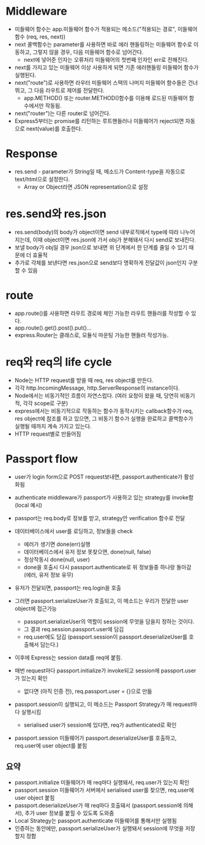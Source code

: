 # Middleware  

  * 미들웨어 함수는 app.미들웨어 함수가 적용되는 메소드("적용되는 경로", 미들웨어 함수 (req, res, next))
  * next 콜백함수는 parameter를 사용하면 바로 에러 핸들링하는 미들웨어 함수로 이동하고, 그렇지 않을 경우, 다음 미들웨어 함수로 넘어간다.
    * next에 넣어준 인자는 오류처리 미들웨어의 첫번째 인자인 err로 전해진다.
  * next를 가지고 있는 미들웨어 이상 사용하게 되면 기존 에러핸들링 미들웨어 함수가 실행된다.
  * next("route")로 사용하면 라우터 미들웨어 스택의 나머지 미들웨어 함수들은 건너뛰고, 그 다음 라우트로 제어를 전달한다.
    * app.METHOD() 또는 router.METHOD()함수를 이용해 로드된 미들웨어 함수에서만 작동됨.
  * next("router")는 다른 router로 넘어간다.
  * Express5부터는 promise를 리턴하는 루트핸들러나 미들웨어가 reject되면 자동으로 next(value)를 호출한다.

# Response

  * res.send - parameter가 String일 때, 메소드가 Content-type을 자동으로 text/html으로 설정한다.
    * Array or Object라면 JSON representation으로 설정

# res.send와 res.json
  
  * res.send(body)의 body가 object이면 send 내부로직에서 type에 따라 나누어지는데, 이때 object이면 res.json에 가서 obj가 분해돼서 다시 send로 보내진다.
  * 보낼 body가 obj일 경우 json으로 보내면 위 단계에서 한 단계를 줄일 수 있기 때문에 더 효율적
  * 추가로 갹체를 보낸다면 res.json으로 send보다 명확하게 전달값이 json인지 구분할 수 있음

# route

  * app.route()를 사용하면 라우트 경로에 체인 가능한 라우트 핸들러를 작성할 수 있다.
  * app.route().get().post().put()...
  * express.Router는 클래스로, 모듈식 마운팅 가능한 핸들러 작성가능.

# req와 req의 life cycle

  * Node는  HTTP request를 받을 때 req, res object를 만든다.
  * 각각 http.IncomingMessage, http.ServerResponse의 instance이다.
  * Node에서는 비동기적인 흐름이 자연스럽다. (여러 요청이 왔을 때, 당연히 비동기적, 각각 scope로 구분)
  * express에서는 비동기적으로 작동하는 함수가 동작시키는 callback함수가 req, res object에 참조를 하고 있으면, 그 비동기 함수가 실행을 완료하고 콜백함수가 실행될 때까지 계속 가지고 있는다.
  * HTTP request별로 만들어짐

# Passport flow

  * user가 login form으로 POST request보내면, passport.authenticate가 활성화됨
  * authenticate middleware가 passport가 사용하고 있는 strategy를 invoke함 (local 예시)
  * passport는 req.body로 정보를 받고, strategy안 verification 함수로 전달
  * 데이터베이스에서 user를 로딩하고, 정보들을 check
    * 에러가 생기면 done(err)실행
    * 데이터베이스에서 유저 정보 못찾으면, done(null, false)
    * 정상작동시 done(null, user)
    * done을 호출시 다시 passport.authenticate로 위 정보들중 하나랑 돌아감 (에러, 유저 정보 유무)
  * 유저가 전달되면, passport는 req.login을 호출
  * 그러면 passport.serializeUser가 호출되고, 이 메소드는 우리가 전달한 user object에 접근가능
    * passport.serializeUser의 역할이 session에 무엇을 담을지 정하는 것이다.
    * 그 결과 req.session.passport.user에 담김
    * req.user에도 담김 (passport.session이 passport.deserializeUser를 호출해서 담는다.)
  
  * 이후에 Express는 session data를 req에 붙힘.
  * 매번 request마다 passport.initialize가 invoke되고 session에 passport.user가 있는지 확인
    * 없다면 (아직 인증 전), req.passport.user = {}으로 만듦
  * passport.session이 실행되고, 이 메소드는 Passport Strategy가 매 request마다 실행시킴
    * serialised user가 session에 있다면, req가 authenticated로 확인
  * passport.session 미들웨어가 passport.deserializeUser를 호출하고, req.user에 user object를 붙힘
  
  ## 요약
  * passport.initialize 미들웨어가 매 req마다 실행돼서, req.user가 있는지 확인
  * passport.session 미들웨어가 서버에서 serialised user를 찾으면, req.user에 user object 붙힘
  * passport.deserializeUser가 매 req마다 호출돼서 (passport.session에 의해서), 추가 user 정보를 붙힐 수 있도록 도와줌
  * Local Strategy는 passport.authenticate 미들웨어를 통해서만 실행됨
  * 인증하는 동안에만, passport.serializeUser가 실행돼서 session에 무엇을 저장할지 정함